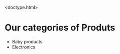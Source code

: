 <doctype.html>
<head>
<title>
  Read me
</title>
</head>
<body>
  <h1>
    Our categories of Produts
  </h1>
  <ul>
    <li> Baby products</li>
    <li> Electronics</li>
  </ul>
</body>
